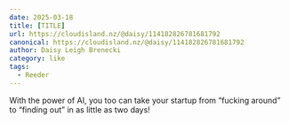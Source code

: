 ```yaml
---
date: 2025-03-18
title: [TITLE]
url: https://cloudisland.nz/@daisy/114182826781681792
canonical: https://cloudisland.nz/@daisy/114182826781681792
author: Daisy Leigh Brenecki
category: like
tags:
  - Reeder
---
```


With the power of AI, you too can take your startup from “fucking around” to “finding out” in as little as two days!
